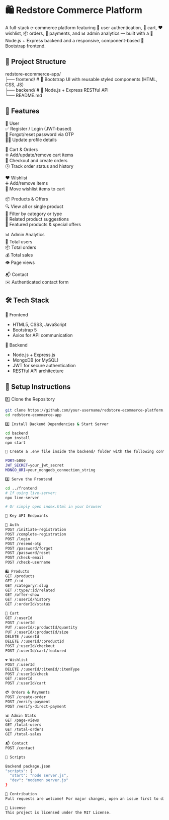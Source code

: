 # 🛍️ Redstore Commerce Platform

A full-stack e-commerce platform featuring 🔐 user authentication, 🛒 cart, ❤️ wishlist, 📦 orders, 🧾 payments, and 📊 admin analytics — built with a 🧰 Node.js + Express backend and a responsive, component-based 🎨 Bootstrap frontend.

## 📁 Project Structure

redstore-ecommerce-app/  
├── frontend/      # 🎨 Bootstrap UI with reusable styled components (HTML, CSS, JS)  
├── backend/       # 🧰 Node.js + Express RESTful API  
└── README.md  

## 🚀 Features

👥 User  
✅ Register / Login (JWT-based)  
🔁 Forgot/reset password via OTP  
🧑‍💼 Update profile details  

🛒 Cart & Orders  
➕ Add/update/remove cart items  
🧾 Checkout and create orders  
🕓 Track order status and history  

❤️ Wishlist  
➕ Add/remove items  
🔁 Move wishlist items to cart  

📦 Products & Offers  
🔍 View all or single product  
📂 Filter by category or type  
🧠 Related product suggestions  
🌟 Featured products & special offers  

📊 Admin Analytics  
👤 Total users  
📦 Total orders  
💰 Total sales  
👁️ Page views  

📬 Contact  
✉️ Authenticated contact form  

## 🛠️ Tech Stack

🎨 Frontend  
- HTML5, CSS3, JavaScript  
- Bootstrap 5  
- Axios for API communication  

🧰 Backend  
- Node.js + Express.js  
- MongoDB (or MySQL)  
- JWT for secure authentication  
- RESTful API architecture  

## 🔧 Setup Instructions

1️⃣ Clone the Repository  
```bash
git clone https://github.com/your-username/redstore-ecommerce-platform.git
cd redstore-ecommerce-app

2️⃣ Install Backend Dependencies & Start Server

cd backend
npm install
npm start

📝 Create a .env file inside the backend/ folder with the following content:

PORT=5000
JWT_SECRET=your_jwt_secret
MONGO_URI=your_mongodb_connection_string

3️⃣ Serve the Frontend

cd ../frontend
# If using live-server:
npx live-server

# Or simply open index.html in your browser

🔗 Key API Endpoints

🔐 Auth
POST /initiate-registration  
POST /complete-registration  
POST /login  
POST /resend-otp  
POST /password/forgot  
POST /password/reset  
POST /check-email  
POST /check-username  

🛍️ Products  
GET /products  
GET /:id  
GET /category/:slug  
GET /:type/:id/related  
GET /offer-show  
GET /:userId/history  
GET /:orderId/status  

🛒 Cart  
GET /:userId  
POST /:userId  
PUT /:userId/:productId/quantity  
PUT /:userId/:productId/size  
DELETE /:userId  
DELETE /:userId/:productId  
POST /:userId/checkout  
POST /:userId/cart/featured  

❤️ Wishlist  
POST /:userId  
DELETE /:userId/:itemId/:itemType  
POST /:userId/check  
GET /:userId  
POST /:userId/cart  

💳 Orders & Payments  
POST /create-order  
POST /verify-payment  
POST /verify-direct-payment  

📊 Admin Stats  
GET /page-views  
GET /total-users  
GET /total-orders  
GET /total-sales  

📬 Contact  
POST /contact  

📌 Scripts

Backend package.json
"scripts": {
  "start": "node server.js",
  "dev": "nodemon server.js"
}

🙌 Contribution
Pull requests are welcome! For major changes, open an issue first to discuss your ideas.

📝 License
This project is licensed under the MIT License.
